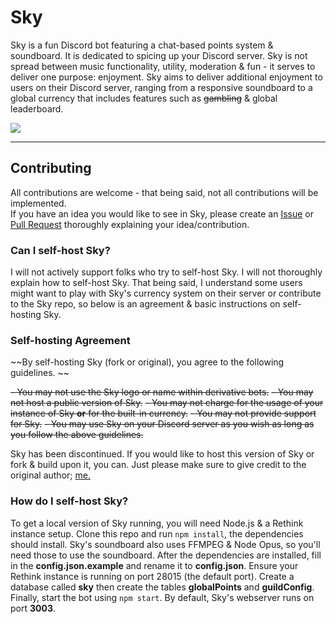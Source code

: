 # Sky

Sky is a fun Discord bot featuring a chat-based points system & soundboard. It is dedicated to spicing up your Discord server. Sky is not spread between music functionality, utility, moderation & fun - it serves to deliver one purpose: enjoyment. Sky aims to deliver additional enjoyment to users on their Discord server, ranging from a responsive soundboard to a global currency that includes features such as ~~gambling~~ & global leaderboard.


[![](https://discordapp.com/api/guilds/395189137981964288/embed.png?style=banner2)](https://jellz.fun/discord)

---

## Contributing

All contributions are welcome - that being said, not all contributions will be implemented.  
If you have an idea you would like to see in Sky, please create an [Issue](https://github.com/jellz/sky/issues) or [Pull Request](https://github.com/jellz/sky/pulls) thoroughly explaining your idea/contribution.  

### Can I self-host Sky?

I will not actively support folks who try to self-host Sky. I will not thoroughly explain how to self-host Sky. That being said, I understand some users might want to play with Sky's currency system on their server or contribute to the Sky repo, so below is an agreement & basic instructions on self-hosting Sky.

### Self-hosting Agreement

~~By self-hosting Sky (fork or original), you agree to the following guidelines.  ~~

~~- You may not use the Sky logo or name within derivative bots.~~
~~- You may not host a public version of Sky.~~
~~- You may not charge for the usage of your instance of Sky **or** for the built-in currency.~~
~~- You may not provide support for Sky.~~
~~- You may use Sky on your Discord server as you wish as long as you follow the above guidelines.~~

Sky has been discontinued. If you would like to host this version of Sky or fork & build upon it, you can. Just please make sure to give credit to the original author; [me.](https://github.com/jellz)

### How do I self-host Sky?

To get a local version of Sky running, you will need Node.js & a Rethink instance setup. Clone this repo and run `npm install`, the dependencies should install. Sky's soundboard also uses FFMPEG & Node Opus, so you'll need those to use the soundboard. After the dependencies are installed, fill in the **config.json.example** and rename it to **config.json**. Ensure your Rethink instance is running on port 28015 (the default port). Create a database called **sky** then create the tables **globalPoints** and **guildConfig**. Finally, start the bot using `npm start`. By default, Sky's webserver runs on port **3003**.
